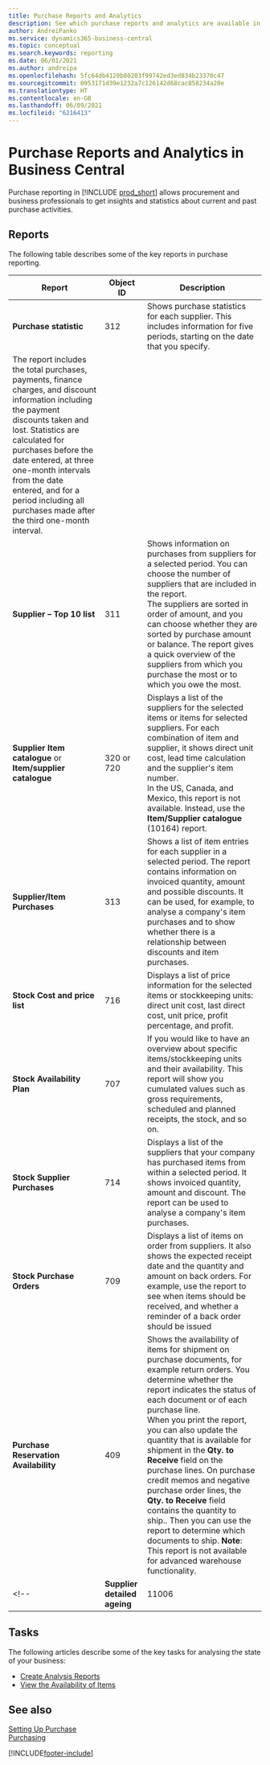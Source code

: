 ```yaml
---
title: Purchase Reports and Analytics
description: See which purchase reports and analytics are available in the standard version of Business Central so that you can keep track of your business.
author: AndreiPanko
ms.service: dynamics365-business-central
ms.topic: conceptual
ms.search.keywords: reporting
ms.date: 06/01/2021
ms.author: andreipa
ms.openlocfilehash: 5fc64db4120b80203f99742ed3ed834b23370c47
ms.sourcegitcommit: 0953171d39e1232a7c126142d68cac858234a20e
ms.translationtype: HT
ms.contentlocale: en-GB
ms.lasthandoff: 06/09/2021
ms.locfileid: "6216413"
---
```

# <a name="purchase-reports-and-analytics-in-business-central"></a>Purchase Reports and Analytics in Business Central

Purchase reporting in [!INCLUDE [prod_short](includes/prod_short.md)] allows procurement and business professionals to get insights and statistics about current and past purchase activities.  

## <a name="reports"></a>Reports

The following table describes some of the key reports in purchase reporting.

|Report |Object ID|Description  |
|---------|---------|---------|
|**Purchase statistic**|312|Shows purchase statistics for each supplier. This includes information for five periods, starting on the date that you specify.<br>
The report includes the total purchases, payments, finance charges, and discount information including the payment discounts taken and lost. Statistics are calculated for purchases before the date entered, at three one-month intervals from the date entered, and for a period including all purchases made after the third one-month interval.|
|**Supplier – Top 10 list**|311|Shows information on purchases from suppliers for a selected period. You can choose the number of suppliers that are included in the report.<br>The suppliers are sorted in order of amount, and you can choose whether they are sorted by purchase amount or balance. The report gives a quick overview of the suppliers from which you purchase the most or to which you owe the most.|
|**Supplier Item catalogue** or **Item/supplier catalogue**|320 or 720|Displays a list of the suppliers for the selected items or items for selected suppliers. For each combination of item and supplier, it shows direct unit cost, lead time calculation and the supplier's item number.<br>In the US, Canada, and Mexico, this report is not available. Instead, use the **Item/Supplier catalogue** (10164) report.|
|**Supplier/Item Purchases**|313|Shows a list of item entries for each supplier in a selected period. The report contains information on invoiced quantity, amount and possible discounts. It can be used, for example, to analyse a company's item purchases and to show whether there is a relationship between discounts and item purchases.|
|**Stock Cost and price list**|716|Displays a list of price information for the selected items or stockkeeping units: direct unit cost, last direct cost, unit price, profit percentage, and profit.|
|**Stock Availability Plan**|707|If you would like to have an overview about specific items/stockkeeping units and their availability. This report will show you cumulated values such as gross requirements, scheduled and planned receipts, the stock, and so on. |
|**Stock Supplier Purchases**|714|Displays a list of the suppliers that your company has purchased items from within a selected period. It shows invoiced quantity, amount and discount. The report can be used to analyse a company's item purchases.|
|**Stock Purchase Orders**|709|Displays a list of items on order from suppliers. It also shows the expected receipt date and the quantity and amount on back orders. For example, use the report to see when items should be received, and whether a reminder of a back order should be issued|
|**Purchase Reservation Availability**|409|Shows the availability of items for shipment on purchase documents, for example return orders. You determine whether the report indicates the status of each document or of each purchase line. <br>When you print the report, you can also update the quantity that is available for shipment in the **Qty. to Receive** field on the purchase lines. On purchase credit memos and negative purchase order lines, the **Qty. to Receive** field contains the quantity to ship.. Then you can use the report to determine which documents to ship. **Note**: This report is not available for advanced warehouse functionality.|
<!--|**Supplier detailed ageing**|11006| DACH specific: A report which could be used by the team leader of your purchased department as will the accounting. Here you will have an overview about the unpaid supplier invoices including the due dates, currencies and amounts. Basis is the open supplier ledger entries.| -->




## <a name="tasks"></a>Tasks

The following articles describe some of the key tasks for analysing the state of your business:

* [Create Analysis Reports](bi-how-create-analysis-views-reports.md)  
* [View the Availability of Items](inventory-how-availability-overview.md)  


## <a name="see-also"></a>See also 

[Setting Up Purchase](purchasing-setup-purchasing.md)  
[Purchasing](purchasing-manage-purchasing.md)  

[!INCLUDE[footer-include](includes/footer-banner.md)]
